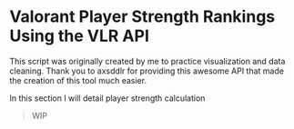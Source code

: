 # Valorant Player Strength Rankings Using the VLR API

This script was originally created by me to practice visualization and data cleaning.
Thank you to axsddlr for providing this awesome API that made the creation of this tool much easier.

In this section I will detail player strength calculation
>WIP
